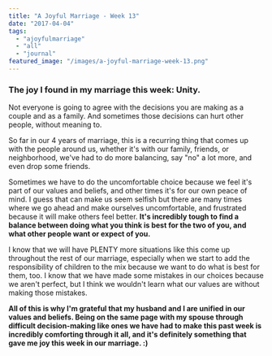 ```yaml
---
title: "A Joyful Marriage - Week 13"
date: "2017-04-04"
tags:
  - "ajoyfulmarriage"
  - "all"
  - "journal"
featured_image: "/images/a-joyful-marriage-week-13.png"
---
```


### The joy I found in my marriage this week: Unity.

Not everyone is going to agree with the decisions you are making as a couple and as a family. And sometimes those decisions can hurt other people, without meaning to.

So far in our 4 years of marriage, this is a recurring thing that comes up with the people around us, whether it's with our family, friends, or neighborhood, we've had to do more balancing, say "no" a lot more, and even drop some friends.

Sometimes we have to do the uncomfortable choice because we feel it's part of our values and beliefs, and other times it's for our own peace of mind. I guess that can make us seem selfish but there are many times where we go ahead and make ourselves uncomfortable, and frustrated because it will make others feel better. **It's incredibly tough to find a balance between doing what you think is best for the two of you, and what other people want or expect of you.**

I know that we will have PLENTY more situations like this come up throughout the rest of our marriage, especially when we start to add the responsibility of children to the mix because we want to do what is best for them, too. I know that we have made some mistakes in our choices because we aren't perfect, but I think we wouldn't learn what our values are without making those mistakes.

**All of this is why I'm grateful that my husband and I are unified in our values and beliefs. Being on the same page with my spouse through difficult decision-making like ones we have had to make this past week is incredibly comforting through it all, and it's definitely something that gave me joy this week in our marriage. :)**
